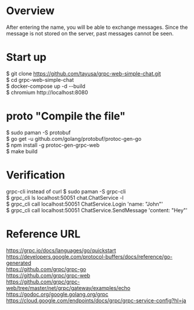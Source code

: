# Overview
After entering the name, you will be able to exchange messages.
Since the message is not stored on the server, past messages cannot be seen.  

# Start up
$ git clone https://github.com/tayusa/grpc-web-simple-chat.git  
$ cd grpc-web-simple-chat  
$ docker-compose up -d --build  
$ chromium http://localhost:8080  

# proto "Compile the file"
$ sudo paman -S protobuf  
$ go get -u github.com/golang/protobuf/protoc-gen-go  
$ npm install -g protoc-gen-grpc-web  
$ make build

# Verification
grpc-cli instead of curl
$ sudo paman -S grpc-cli  
$ grpc_cli ls localhost:50051 chat.ChatService -l  
$ grpc_cli call localhost:50051 ChatService.Login 'name: "John"'  
$ grpc_cli call localhost:50051 ChatService.SendMessage 'content: "Hey"'  

# Reference URL
https://grpc.io/docs/languages/go/quickstart  
https://developers.google.com/protocol-buffers/docs/reference/go-generated  
https://github.com/grpc/grpc-go  
https://github.com/grpc/grpc-web  
https://github.com/grpc/grpc-web/tree/master/net/grpc/gateway/examples/echo  
https://godoc.org/google.golang.org/grpc  
https://cloud.google.com/endpoints/docs/grpc/grpc-service-config?hl=ja  
